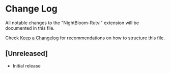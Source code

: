 # Change Log

All notable changes to the "NightBloom-Rutvi" extension will be documented in this file.

Check [Keep a Changelog](http://keepachangelog.com/) for recommendations on how to structure this file.

## [Unreleased]

- Initial release

